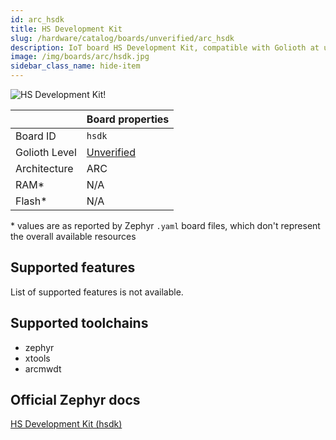 ```yaml
---
id: arc_hsdk
title: HS Development Kit
slug: /hardware/catalog/boards/unverified/arc_hsdk
description: IoT board HS Development Kit, compatible with Golioth at unverified level.
image: /img/boards/arc/hsdk.jpg
sidebar_class_name: hide-item
---
```


[//]: # (This is an auto-generated file, do not edit! Changes to it will be lost upon re-generation)

![HS Development Kit!](/img/boards/arc/hsdk.jpg "HS Development Kit")

|                | Board properties     |
| -------------  | -------------------- |
| Board ID       | `hsdk` |
| Golioth Level  | [Unverified](/hardware#unverified-boards) |
| Architecture   | ARC |
| RAM*           | N/A |
| Flash*         | N/A |

\* values are as reported by Zephyr `.yaml` board files, which don't represent the overall available resources



## Supported features

List of supported features is not available.

## Supported toolchains

* zephyr
* xtools
* arcmwdt

## Official Zephyr docs

[HS Development Kit (hsdk)](https://docs.zephyrproject.org/latest/boards/arc/hsdk/doc/index.html)
